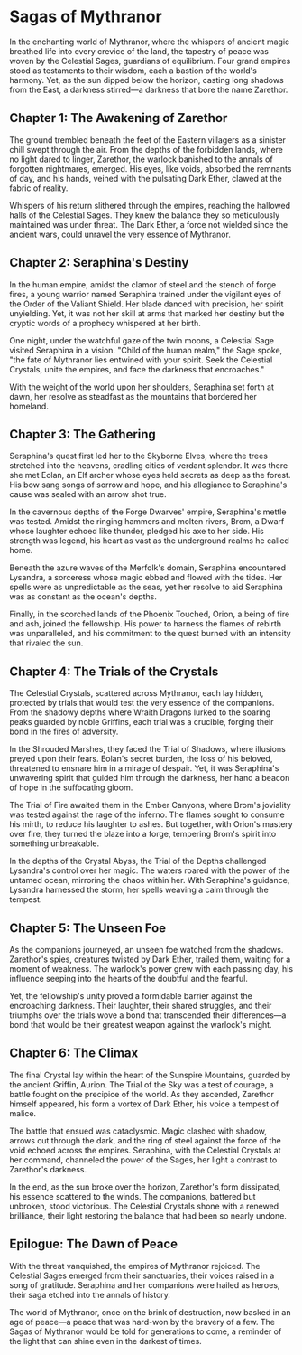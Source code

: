 # Sagas of Mythranor

In the enchanting world of Mythranor, where the whispers of ancient magic breathed life into every crevice of the land, the tapestry of peace was woven by the Celestial Sages, guardians of equilibrium. Four grand empires stood as testaments to their wisdom, each a bastion of the world's harmony. Yet, as the sun dipped below the horizon, casting long shadows from the East, a darkness stirred—a darkness that bore the name Zarethor.

## Chapter 1: The Awakening of Zarethor

The ground trembled beneath the feet of the Eastern villagers as a sinister chill swept through the air. From the depths of the forbidden lands, where no light dared to linger, Zarethor, the warlock banished to the annals of forgotten nightmares, emerged. His eyes, like voids, absorbed the remnants of day, and his hands, veined with the pulsating Dark Ether, clawed at the fabric of reality.

Whispers of his return slithered through the empires, reaching the hallowed halls of the Celestial Sages. They knew the balance they so meticulously maintained was under threat. The Dark Ether, a force not wielded since the ancient wars, could unravel the very essence of Mythranor.

## Chapter 2: Seraphina's Destiny

In the human empire, amidst the clamor of steel and the stench of forge fires, a young warrior named Seraphina trained under the vigilant eyes of the Order of the Valiant Shield. Her blade danced with precision, her spirit unyielding. Yet, it was not her skill at arms that marked her destiny but the cryptic words of a prophecy whispered at her birth.

One night, under the watchful gaze of the twin moons, a Celestial Sage visited Seraphina in a vision. "Child of the human realm," the Sage spoke, "the fate of Mythranor lies entwined with your spirit. Seek the Celestial Crystals, unite the empires, and face the darkness that encroaches."

With the weight of the world upon her shoulders, Seraphina set forth at dawn, her resolve as steadfast as the mountains that bordered her homeland.

## Chapter 3: The Gathering

Seraphina's quest first led her to the Skyborne Elves, where the trees stretched into the heavens, cradling cities of verdant splendor. It was there she met Eolan, an Elf archer whose eyes held secrets as deep as the forest. His bow sang songs of sorrow and hope, and his allegiance to Seraphina's cause was sealed with an arrow shot true.

In the cavernous depths of the Forge Dwarves' empire, Seraphina's mettle was tested. Amidst the ringing hammers and molten rivers, Brom, a Dwarf whose laughter echoed like thunder, pledged his axe to her side. His strength was legend, his heart as vast as the underground realms he called home.

Beneath the azure waves of the Merfolk's domain, Seraphina encountered Lysandra, a sorceress whose magic ebbed and flowed with the tides. Her spells were as unpredictable as the seas, yet her resolve to aid Seraphina was as constant as the ocean's depths.

Finally, in the scorched lands of the Phoenix Touched, Orion, a being of fire and ash, joined the fellowship. His power to harness the flames of rebirth was unparalleled, and his commitment to the quest burned with an intensity that rivaled the sun.

## Chapter 4: The Trials of the Crystals

The Celestial Crystals, scattered across Mythranor, each lay hidden, protected by trials that would test the very essence of the companions. From the shadowy depths where Wraith Dragons lurked to the soaring peaks guarded by noble Griffins, each trial was a crucible, forging their bond in the fires of adversity.

In the Shrouded Marshes, they faced the Trial of Shadows, where illusions preyed upon their fears. Eolan's secret burden, the loss of his beloved, threatened to ensnare him in a mirage of despair. Yet, it was Seraphina's unwavering spirit that guided him through the darkness, her hand a beacon of hope in the suffocating gloom.

The Trial of Fire awaited them in the Ember Canyons, where Brom's joviality was tested against the rage of the inferno. The flames sought to consume his mirth, to reduce his laughter to ashes. But together, with Orion's mastery over fire, they turned the blaze into a forge, tempering Brom's spirit into something unbreakable.

In the depths of the Crystal Abyss, the Trial of the Depths challenged Lysandra's control over her magic. The waters roared with the power of the untamed ocean, mirroring the chaos within her. With Seraphina's guidance, Lysandra harnessed the storm, her spells weaving a calm through the tempest.

## Chapter 5: The Unseen Foe

As the companions journeyed, an unseen foe watched from the shadows. Zarethor's spies, creatures twisted by Dark Ether, trailed them, waiting for a moment of weakness. The warlock's power grew with each passing day, his influence seeping into the hearts of the doubtful and the fearful.

Yet, the fellowship's unity proved a formidable barrier against the encroaching darkness. Their laughter, their shared struggles, and their triumphs over the trials wove a bond that transcended their differences—a bond that would be their greatest weapon against the warlock's might.

## Chapter 6: The Climax

The final Crystal lay within the heart of the Sunspire Mountains, guarded by the ancient Griffin, Aurion. The Trial of the Sky was a test of courage, a battle fought on the precipice of the world. As they ascended, Zarethor himself appeared, his form a vortex of Dark Ether, his voice a tempest of malice.

The battle that ensued was cataclysmic. Magic clashed with shadow, arrows cut through the dark, and the ring of steel against the force of the void echoed across the empires. Seraphina, with the Celestial Crystals at her command, channeled the power of the Sages, her light a contrast to Zarethor's darkness.

In the end, as the sun broke over the horizon, Zarethor's form dissipated, his essence scattered to the winds. The companions, battered but unbroken, stood victorious. The Celestial Crystals shone with a renewed brilliance, their light restoring the balance that had been so nearly undone.

## Epilogue: The Dawn of Peace

With the threat vanquished, the empires of Mythranor rejoiced. The Celestial Sages emerged from their sanctuaries, their voices raised in a song of gratitude. Seraphina and her companions were hailed as heroes, their saga etched into the annals of history.

The world of Mythranor, once on the brink of destruction, now basked in an age of peace—a peace that was hard-won by the bravery of a few. The Sagas of Mythranor would be told for generations to come, a reminder of the light that can shine even in the darkest of times.